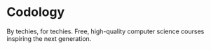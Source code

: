 # Codology

By techies, for techies. Free, high-quality computer science courses inspiring the next generation.
